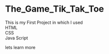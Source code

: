 # The_Game_Tik_Tak_Toe

This is my First Project in which I used <br>
HTML <br>
CSS <br>
Java Script <br>

lets learn more 
